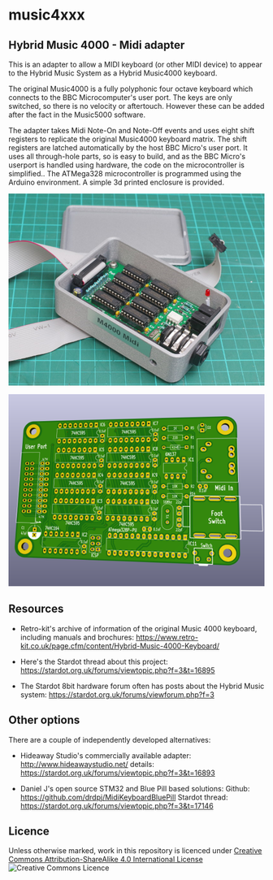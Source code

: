 # music4xxx
## Hybrid Music 4000 - Midi adapter 

This is an adapter to allow a MIDI keyboard (or other MIDI device) to appear to the Hybrid Music System as a Hybrid Music4000 keyboard. 

The original Music4000 is a fully polyphonic four octave keyboard which connects to the BBC Microcomputer's user port. The keys are only switched, so there is no velocity or aftertouch. However these can be added after the fact in the Music5000 software.

The adapter takes Midi Note-On and Note-Off events and uses eight shift registers to replicate the original Music4000 keyboard matrix. The shift registers are latched automatically by the host BBC Micro's user port. It uses all through-hole parts, so is easy to build, and as the BBC Micro's userport is handled using hardware, the code on the microcontroller is simplified.. The ATMega328 microcontroller is programmed using the Arduino environment. A simple 3d printed enclosure is provided.


![music4xxx boxed](https://github.com/jlbeebprojects/music4xxx-AtMega/raw/master/images/music4xxx-enclosure-open.jpg)


![music4xxx PCB render](https://github.com/jlbeebprojects/music4xxx-AtMega/raw/master/images/music4xxx-pcb-render.png)


## Resources

* Retro-kit's archive of information of the original Music 4000 keyboard, including manuals and brochures: https://www.retro-kit.co.uk/page.cfm/content/Hybrid-Music-4000-Keyboard/

* Here's the Stardot thread about this project: https://stardot.org.uk/forums/viewtopic.php?f=3&t=16895

* The Stardot 8bit hardware forum often has posts about the Hybrid Music system: https://stardot.org.uk/forums/viewforum.php?f=3

## Other options

There are a couple of independently developed alternatives:

* Hideaway Studio's commercially available adapter: http://www.hideawaystudio.net/ details: https://stardot.org.uk/forums/viewtopic.php?f=3&t=16893

* Daniel J's open source STM32 and Blue Pill based solutions: Github: https://github.com/drdpj/MidiKeyboardBluePill Stardot thread: https://stardot.org.uk/forums/viewtopic.php?f=3&t=17146

## Licence

Unless otherwise marked, work in this repository is licenced under [Creative Commons Attribution-ShareAlike 4.0 International License](http://creativecommons.org/licenses/by-sa/4.0/)  ![Creative Commons Licence](https://i.creativecommons.org/l/by-sa/4.0/88x31.png)


